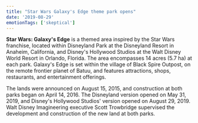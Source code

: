 ```yaml
---
title: "Star Wars Galaxy's Edge theme park opens"
date: '2019-08-29'
emotionTags: ['skeptical']
---
```


**Star Wars: Galaxy's Edge** is a themed area inspired by the Star Wars franchise, located within Disneyland Park at the Disneyland Resort in Anaheim, California, and Disney's Hollywood Studios at the Walt Disney World Resort in Orlando, Florida. The area encompasses 14 acres (5.7 ha) at each park. Galaxy's Edge is set within the village of Black Spire Outpost, on the remote frontier planet of Batuu, and features attractions, shops, restaurants, and entertainment offerings.

The lands were announced on August 15, 2015, and construction at both parks began on April 14, 2016. The Disneyland version opened on May 31, 2019, and Disney's Hollywood Studios' version opened on August 29, 2019. Walt Disney Imagineering executive Scott Trowbridge supervised the development and construction of the new land at both parks.
